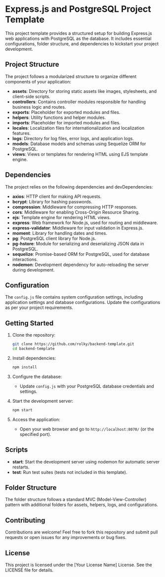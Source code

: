 # Express.js and PostgreSQL Project Template

This project template provides a structured setup for building Express.js web applications with PostgreSQL as the database. It includes essential configurations, folder structure, and dependencies to kickstart your project development.

## Project Structure

The project follows a modularized structure to organize different components of your application:

- **assets**: Directory for storing static assets like images, stylesheets, and client-side scripts.
- **controllers**: Contains controller modules responsible for handling business logic and routes.
- **exports**: Placeholder for exported modules and files.
- **helpers**: Utility functions and helper modules.
- **imports**: Placeholder for imported modules and files.
- **locales**: Localization files for internationalization and localization features.
- **logs**: Directory for log files, error logs, and application logs.
- **models**: Database models and schemas using Sequelize ORM for PostgreSQL.
- **views**: Views or templates for rendering HTML using EJS template engine.

## Dependencies

The project relies on the following dependencies and devDependencies:

- **axios**: HTTP client for making API requests.
- **bcrypt**: Library for hashing passwords.
- **compression**: Middleware for compressing HTTP responses.
- **cors**: Middleware for enabling Cross-Origin Resource Sharing.
- **ejs**: Template engine for rendering HTML views.
- **express**: Web framework for Node.js, used for routing and middleware.
- **express-validator**: Middleware for input validation in Express.js.
- **moment**: Library for handling dates and times.
- **pg**: PostgreSQL client library for Node.js.
- **pg-hstore**: Module for serializing and deserializing JSON data in PostgreSQL.
- **sequelize**: Promise-based ORM for PostgreSQL, used for database interactions.
- **nodemon**: Development dependency for auto-reloading the server during development.

## Configuration

The `config.js` file contains system configuration settings, including application settings and database configurations. Update the configurations as per your project requirements.

## Getting Started

1. Clone the repository:
   ```bash
   git clone https://github.com/rolky/backend-template.git
   cd backend-template
   ```

2. Install dependencies:
   ```bash
   npm install
   ```

3. Configure the database:
   - Update `config.js` with your PostgreSQL database credentials and settings.

4. Start the development server:
   ```bash
   npm start
   ```

5. Access the application:
   - Open your web browser and go to `http://localhost:8070/` (or the specified port).

## Scripts

- **start**: Start the development server using nodemon for automatic server restarts.
- **test**: Run test suites (tests not included in this template).

## Folder Structure

The folder structure follows a standard MVC (Model-View-Controller) pattern with additional folders for assets, helpers, logs, and configurations.

## Contributing

Contributions are welcome! Feel free to fork this repository and submit pull requests or open issues for any improvements or bug fixes.

## License

This project is licensed under the [Your License Name] License. See the LICENSE file for details.
